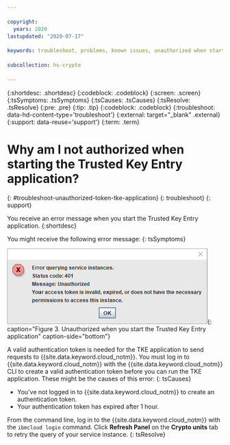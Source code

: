 ```yaml
---

copyright:
  years: 2020
lastupdated: "2020-07-17"

keywords: troubleshoot, problems, known issues, unauthorized when starting the Trusted Key Entry application

subcollection: hs-crypto

---
```


{:shortdesc: .shortdesc}
{:codeblock: .codeblock}
{:screen: .screen}
{:tsSymptoms: .tsSymptoms}
{:tsCauses: .tsCauses}
{:tsResolve: .tsResolve}
{:pre: .pre}
{:tip: .tip}
{:codeblock: .codeblock}
{:troubleshoot: data-hd-content-type='troubleshoot'}
{:external: target="_blank" .external}
{:support: data-reuse='support'}
{:term: .term}

# Why am I not authorized when starting the Trusted Key Entry application?
{: #troubleshoot-unauthorized-token-tke-application}
{: troubleshoot}
{: support}

You receive an error message when you start the Trusted Key Entry application.
{:shortdesc}

You might receive the following error message:
{: tsSymptoms}

![Unauthorized when you run TKE CLI plug-in commands](/image/tke_401.gif "Unauthorized when you run TKE CLI plug-in commands"){: caption="Figure 3. Unauthorized when you start the Trusted Key Entry application" caption-side="bottom"}

A valid authentication token is needed for the TKE application to send requests to {{site.data.keyword.cloud_notm}}. You must log in to {{site.data.keyword.cloud_notm}} with the {{site.data.keyword.cloud_notm}} CLI to create a valid authentication token before you can run the TKE application. These might be the causes of this error:
{: tsCauses}

- You've not logged in to {{site.data.keyword.cloud_notm}} to create an authentication token.
- Your authentication token has expired after 1 hour.

From the command line, log in to the {{site.data.keyword.cloud_notm}} with the `ibmcloud login` command. Click **Refresh Panel** on the **Crypto units** tab to retry the query of your service instance.
{: tsResolve}
